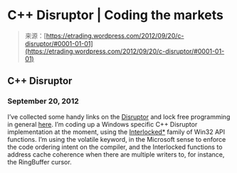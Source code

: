 <!--yml
category: 未分类
date: 2024-05-12 19:33:50
-->

# C++ Disruptor | Coding the markets

> 来源：[https://etrading.wordpress.com/2012/09/20/c-disruptor/#0001-01-01](https://etrading.wordpress.com/2012/09/20/c-disruptor/#0001-01-01)

## C++ Disruptor

### September 20, 2012

I’ve collected some handy links on the [Disruptor](https://etrading.wordpress.com/disruptor/) and lock free programming in general [here](https://etrading.wordpress.com/disruptor/). I’m coding up a Windows specific C++ Disruptor implementation at the moment, using the [Interlocked*](http://msdn.microsoft.com/en-us/library/aa908785.aspx) family of Win32 API functions. I’m using the volatile keyword, in the Microsoft sense to enforce the code ordering intent on the compiler, and the Interlocked functions to address cache coherence when there are multiple writers to, for instance, the RingBuffer cursor.